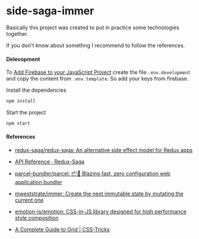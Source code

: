 # side-saga-immer

Basically this project was created to put in practice some technologies together.

If you don't know about somethng I recommend to follow the references.

#### Delevopment

To [Add Firebase to your JavaScript Project](https://firebase.google.com/docs/web/setup) create the file `.env.development` and copy the content from `.env.template`. So add your keys from firebase.

Install the dependencies
```js
npm install
```

Start the project
```js
npm start
```

#### References

- [redux-saga/redux-saga: An alternative side effect model for Redux apps](https://github.com/redux-saga/redux-saga)

- [API Reference · Redux-Saga](https://redux-saga.js.org/docs/api/)

- [parcel-bundler/parcel: 📦🚀 Blazing fast, zero configuration web application bundler](https://github.com/parcel-bundler/parcel)

- [mweststrate/immer: Create the next immutable state by mutating the current one](https://github.com/mweststrate/immer)

- [emotion-js/emotion: CSS-in-JS library designed for high performance style composition](https://github.com/emotion-js/emotion)

- [A Complete Guide to Grid \| CSS-Tricks](https://css-tricks.com/snippets/css/complete-guide-grid)
